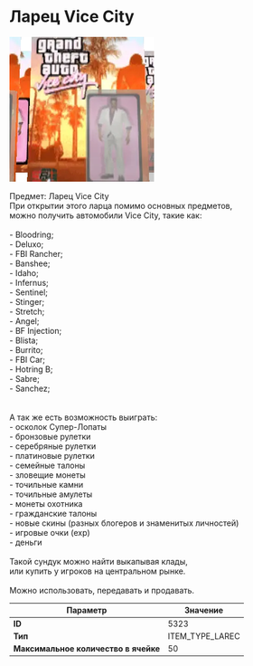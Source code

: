 # Ларец Vice City

![Item Image](../img/5323.webp?raw=true)

Предмет: Ларец Vice City<br>При открытии этого ларца помимо основных предметов,<br>можно получить автомобили Vice City, такие как:<br><br>- Bloodring;<br>- Deluxo;<br>- FBI Rancher;<br>- Banshee;<br>- Idaho;<br>- Infernus;<br>- Sentinel;<br>- Stinger;<br>- Stretch;<br>- Angel;<br>- BF Injection;<br>- Blista;<br>- Burrito;<br>- FBI Car;<br>- Hotring B;<br>- Sabre;<br>- Sanchez;<br><br><br>А так же есть возможность выиграть:<br>- осколок Супер-Лопаты<br>- бронзовые рулетки<br>- серебряные рулетки<br>- платиновые рулетки<br>- семейные талоны<br>- зловещие монеты<br>- точильные камни<br>- точильные амулеты<br>- монеты охотника<br>- гражданские талоны<br>- новые скины (разных блогеров и знаменитых личностей)<br>- игровые очки (exp)<br>- деньги<br><br>Такой сундук можно найти выкапывая клады,<br>или купить у игроков на центральном рынке.<br><br>Можно использовать, передавать и продавать.


| Параметр | Значение |
|----------|----------|
| **ID** | 5323 |
| **Тип** | ITEM_TYPE_LAREC |
| **Максимальное количество в ячейке** | 50 |

